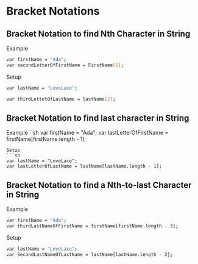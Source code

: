 # Bracket Notations

## Bracket Notation to find Nth Character in String

Example
```sh
var firstName = "Ada";
var secondLetterOfFirstName = FirstName[1];
```
Setup
```sh
var lastName = "LoveLace";

var thirdLettetOfLastName = lastName[2];
```
## Bracket Notation to find last character in String    

Example
``sh
var firstName = "Ada";
var lastLetterOfFirstName = firstName[firstName.length - 1];
```
Setup
```sh
var lastName = "LoveLace";
var lastLetterOfLastName = lastName[lastName.length - 1];
```
## Bracket Notation to find a Nth-to-last Character in String
 
 Example
 ```sh
 var firstName = "Ada";
 var thirdLastNameOfFirstName = firstName[firstName.length - 3];
 ```
 Setup
 ```sh
 var lastName = "LoveLace";
 var SecondLastNameOfLastName = lastName[lastName.length - 2];
 ```